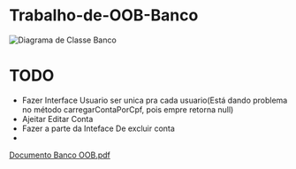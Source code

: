 # Trabalho-de-OOB-Banco
![Diagrama de Classe Banco](https://github.com/user-attachments/assets/d9dde3c9-8d41-482f-b230-4e78be59bde8)
# TODO
- Fazer Interface Usuario ser unica pra cada usuario(Está dando problema no método carregarContaPorCpf, pois empre retorna null)
- Ajeitar Editar Conta
- Fazer a parte da Inteface De excluir conta
- 

[Documento Banco OOB.pdf](https://github.com/user-attachments/files/16971759/Documento.Banco.OOB.pdf)
